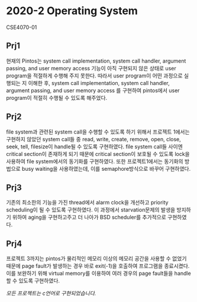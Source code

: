 # 2020-2 Operating System
CSE4070-01
<br/>

## Prj1
 현재의 Pintos는 system call implementation, system call handler, argument passing, and user memory access 기능이 아직 구현되지 않은 상태로 user program을 적절하게 수행해 주지 못한다. 
 따라서 user program이 어떤 과정으로 실행되는 지 이해한 후, 
 system call implementation, system call handler, argument passing, and user memory access 를 구현하여 pintos에서 user program이 적절히 수행될 수 있도록 해주었다.
<br/>

## Prj2
 file system과 관련된 system call을 수행할 수 있도록 하기 위해서 
 프로젝트 1에서는 구현하지 않았던 system call들 중 read, write, create, remove, open, close, seek, tell, filesize이 handle될 수 있도록 구현하였다.
 file system call들 사이엔 critical section이 존재하게 되기 때문에 critical section이 보호될 수 있도록 lock을 사용하여 file system에서의 동기화를 구현하였다. 
 또한 프로젝트1에서는 동기화의 방법으로 busy waiting을 사용하였는데, 이를 semaphore방식으로 바꾸어 구현하였다.
<br/>

## Prj3
 기존의 최소한의 기능을 가진 thread에서 alarm clock을 개선하고 priority scheduling이 될 수 있도록 구현하였다.
 이 과정에서 starvation문제의 발생을 방지하기 위하여 aging을 구현하고주고 더 나아가 BSD scheduler를 추가적으로 구현하였다.
<br/>

## Prj4
 프로젝트 3까지는 pintos가 물리적인 메모리 이상의 메모리 공간을 사용할 수 없었기 때문에 page fault가 발생하는 경우 바로 exit(-1)을 호출하여 프로그램을 종료시켰다. 
 이를 보완하기 위해 virtual memory를 이용하여 여러 경우의 page fault들을 handle할 수 있도록 구현하였다.
<br/>

*모든 프로젝트는 c언어로 구현되었습니다.*
